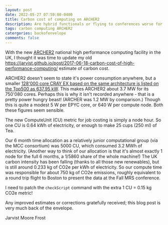 ```yaml
---
layout: post
date: 2022-05-27 07:59:00-0400
title: Carbon cost of computing on ARCHER2
description: Are hybrid functionals or flying to conferences worse for the climate crisis?
tags: carbon computing ARCHER2
catergories: backofenvelope
comments: false
---
```


With the new [ARCHER2](https://www.archer2.ac.uk/) national high performance
computing facility in the UK, I thought it was time to update my old
<https://jarvist.github.io/post/2017-06-18-carbon-cost-of-high-performance-computing/>
estimate of carbon cost. 

ARCHER2 doesn't seem to state it's power consumption anywhere, but a smaller
[128'000 core CRAY EX based on the same architecture is listed on the Top500
as 637.95 kW](https://www.top500.org/system/179900/). This makes ARCHER2
about 3.7 MW for its 750'080 cores. Perhaps this is why it isn't recorded
anywhere - that is a pretty power hungry beast! (ARCHER was 1.2 MW by
comparison.) Though this is quite a modest 5 W per EPYC core, or 640 W per
compute node. Both these figures seem sensible. 

The new ComputeUnit (CU) metric for job costing is simply a node hour. So one
CU is 0.64 kWh of electricity, or enough to make 25 cups (250 ml) of Tea. 

Our 6 month time allocation as a relatively junior computational group (via
the MCC consortium) was 5000 CU, which consumed 3.2 MWh of electricity.
(Another way to think of our allocation is that it's almost exactly 1 node for
the full 6 months, a 1/5860 share of the whole machine!) 
The UK carbon intensity has been falling (thanks to all those new renewables),
but is still around 0.233 kg of CO2e per kWh of electricity. 
So our compute time was responsible for about 750 kg of CO2e emissions, roughly
equivalent to a round trip flight to Boston to present the data at the Fall MRS
conference. 

I need to patch the `checkScript` command with the extra 1 CU = 0.15 kg CO2e
metric!

Any improved estimates or corrections gratefully received; this blog post is
very much back of the envelope. 

Jarvist Moore Frost

